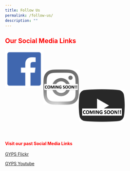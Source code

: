 ```yaml
---
title: Follow Us
permalink: /follow-us/
description: ""
---
```

<h2 style="color:red;">Our Social Media Links</h2>

<a href="https://www.facebook.com/TownsvillePrimarySchool" target="_blank"><img src="/images/facebook.png" align="left" style="width:25%"></a><br><br><br>

<a href="https://www.facebook.com/TownsvillePrimarySchool" target="_blank"><img src="/images/Soon%20Instagram_Glyph_Gradient.png" align="left" style="width:23%"></a><br><br><br>

<a href="/home" target="_blank"><img src="/images/coming_yt_icon_mono_light.png" align="left" style="width:30%"></a><br><br><br><br>


<br><br><br><br>
<h4 style="color:red;">Visit our past Social Media Links</h4>

[GYPS Flickr](https://www.flickr.com/photos/guangyangps/)

[GYPS Youtube](https://www.youtube.com/channel/UCOjvAvnhLhKg2xtkVOOnyhQ/)